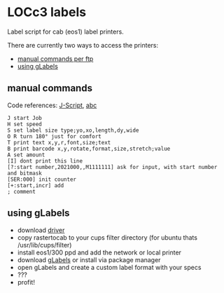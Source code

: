 # LOCc3 labels
Label script for cab (eos1) label printers.

There are currently two ways to access the printers:
* [manual commands per ftp](#manual-commands)
* [using gLabels](#using-glabels)

## manual commands
Code references: [J-Script](https://www.cab.de/media/pushfile.cfm?file=153), [abc](https://www.cab.de/media/pushfile.cfm?file=1507)

````
J start Job
H set speed
S set label size type;yo,xo,length,dy,wide
O R turn 180° just for comfort
T print text x,y,r,font,size;text
B print barcode x,y,rotate,format,size,stretch;value
A set amount
[I] dont print this line
[?:start number,2021000,,M1111111] ask for input, with start number and bitmask
[SER:000] init counter
[+:start,incr] add
; comment
````

## using gLabels
* download [driver](https://www.cab.de/en/marking/label-printer/eos-series/#software)
* copy rastertocab to your cups filter directory (for ubuntu thats /usr/lib/cups/filter)
* install eos1/300 ppd and add the network or local printer
* download [gLabels](http://glabels.sourceforge.net/) or install via package manager
* open gLabels and create a custom label format with your specs
* ???
* profit!
